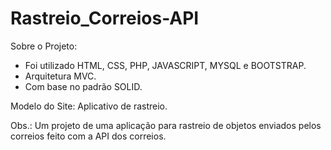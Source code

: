 # Rastreio_Correios-API

Sobre o Projeto:
- Foi utilizado HTML, CSS, PHP, JAVASCRIPT, MYSQL e BOOTSTRAP.
- Arquitetura MVC.
- Com base no padrão SOLID.

Modelo do Site: Aplicativo de rastreio.

Obs.: Um projeto de uma aplicação para rastreio de objetos enviados pelos correios feito com a API dos correios.
